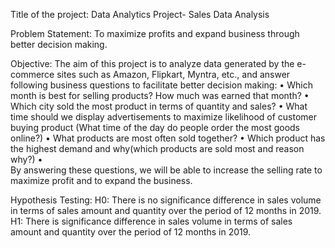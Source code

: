Title of the project:
Data Analytics Project- Sales Data Analysis 

Problem Statement:
To maximize profits and expand business through better decision making.

Objective: 
The aim of this project is to analyze data generated by the e-commerce sites such as Amazon, Flipkart, Myntra, etc., and answer following business questions to facilitate better decision making:
•	Which month is best for selling products? How much was earned that month?
•	Which city sold the most product in terms of quantity and sales?
•	What time should we display advertisements to maximize likelihood of customer buying product (What time of the day do people order the most goods online?)
•	What products are most often sold together?
•	Which product has the highest demand and why(which products are sold most and reason why?)
•	
By answering these questions, we will be able to increase the selling rate to maximize profit   and to expand the business.

Hypothesis Testing:
  H0: 
  There is no significance difference in sales volume in terms of sales amount and quantity over the period of 12 months in 2019.
  H1: 
  There is significance difference in sales volume in terms of sales amount and quantity over the period of 12 months in 2019.
